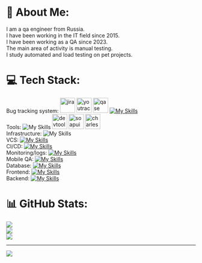 # 💫 About Me:
I am a qa engineer from Russia. <br/> 
I have been working in the IT field since 2015. <br/> 
I have been working as a QA since 2023. <br/> 
The main area of activity is manual testing.<br/> 
I study automated and load testing on pet projects.<br/> 

# 💻 Tech Stack:
 Bug tracking system:
<img src="https://cdn.jsdelivr.net/gh/devicons/devicon/icons/jira/jira-original.svg" title="jira" alt="jira" width="40" height="40"/>
<img src="https://upload.wikimedia.org/wikipedia/commons/thumb/8/8d/YouTrack_Icon.svg/1024px-YouTrack_Icon.svg.png?20200803082248" title="youtrack" alt="youtrack" width="40" height="40"/>
<img src="https://luna1.co/eb0187.png" title="qase" alt="qase" width="40" height="40"/>
 [![My Skills](https://skillicons.dev/icons?i=figma&theme=light)](https://skillicons.dev)<br/> 
 Tools: 
 ![My Skills](https://skillicons.dev/icons?i=postman&theme=light)
<img src="https://d33wubrfki0l68.cloudfront.net/38b5c953a4667366685d55db55d057c86db1fc54/a0fdc/static/acae6b24d940347661ca901ea07f47c1/chrome-dev-logo-icon.png" title="devtools" alt="devtools" width="40" height="40"/>
<img src="https://encrypted-tbn0.gstatic.com/images?q=tbn:ANd9GcTDLj-17hLuPse4K5lo4VLNFRn89rjLSB-KKIZMdNjB0Q&s" title="soapui" alt="soapui" width="40" height="40"/>
<img src="https://cdn.icon-icons.com/icons2/3053/PNG/512/charles_proxy_macos_bigsur_icon_190302.png" title="charles" alt="charles" width="40" height="40"/><br/>
 Infrastructure:
 ![My Skills](https://skillicons.dev/icons?i=linux,docker,kubernetes,&theme=light)<br/>
 VCS:
  [![My Skills](https://skillicons.dev/icons?i=git,github&theme=light)](https://skillicons.dev)<br/>
 CI/CD:
 [![My Skills](https://skillicons.dev/icons?i=jenkins,githubactions&theme=light)](https://skillicons.dev)<br/>
 Monitoring/logs:
 [![My Skills](https://skillicons.dev/icons?i=grafana,prometheus&theme=light)](https://skillicons.dev)<br/>
 Mobile QA:
 [![My Skills](https://skillicons.dev/icons?i=androidstudio&theme=light)](https://skillicons.dev)<br/> 
 Database:
 [![My Skills](https://skillicons.dev/icons?i=postgres&theme=light)](https://skillicons.dev)<br/>
 Frontend:
 [![My Skills](https://skillicons.dev/icons?i=html,css)](https://skillicons.dev)<br/>
 Backend:
 [![My Skills](https://skillicons.dev/icons?i=python,selenium&theme=light)](https://skillicons.dev)


# 📊 GitHub Stats:
![](https://github-readme-stats.vercel.app/api?username=pasha1019&theme=dark&hide_border=false&include_all_commits=false&count_private=false)<br/>
![](https://github-readme-streak-stats.herokuapp.com/?user=pasha1019&theme=dark&hide_border=false)<br/>
![](https://github-readme-stats.vercel.app/api/top-langs/?username=pasha1019&theme=dark&hide_border=false&include_all_commits=false&count_private=false&layout=compact)

---
[![](https://visitcount.itsvg.in/api?id=pasha1019&icon=0&color=0)](https://visitcount.itsvg.in)

<!-- Proudly created with GPRM ( https://gprm.itsvg.in ) -->
